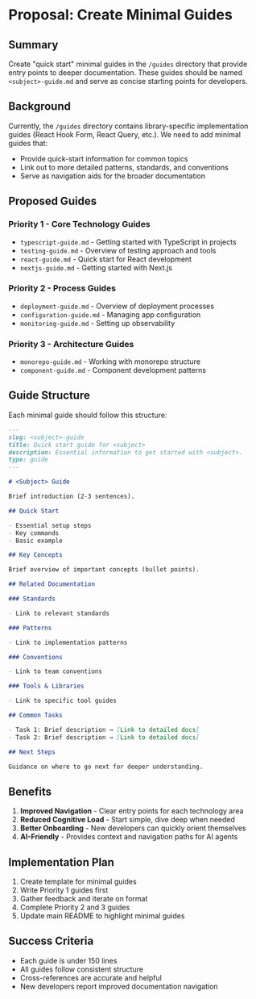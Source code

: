 # Proposal: Create Minimal Guides

## Summary

Create "quick start" minimal guides in the `/guides` directory that provide
entry points to deeper documentation. These guides should be named
`<subject>-guide.md` and serve as concise starting points for developers.

## Background

Currently, the `/guides` directory contains library-specific implementation
guides (React Hook Form, React Query, etc.). We need to add minimal guides that:

- Provide quick-start information for common topics
- Link out to more detailed patterns, standards, and conventions
- Serve as navigation aids for the broader documentation

## Proposed Guides

### Priority 1 - Core Technology Guides

- `typescript-guide.md` - Getting started with TypeScript in projects
- `testing-guide.md` - Overview of testing approach and tools
- `react-guide.md` - Quick start for React development
- `nextjs-guide.md` - Getting started with Next.js

### Priority 2 - Process Guides

- `deployment-guide.md` - Overview of deployment processes
- `configuration-guide.md` - Managing app configuration
- `monitoring-guide.md` - Setting up observability

### Priority 3 - Architecture Guides

- `monorepo-guide.md` - Working with monorepo structure
- `component-guide.md` - Component development patterns

## Guide Structure

Each minimal guide should follow this structure:

```markdown
---
slug: <subject>-guide
title: Quick start guide for <subject>
description: Essential information to get started with <subject>.
type: guide
---

# <Subject> Guide

Brief introduction (2-3 sentences).

## Quick Start

- Essential setup steps
- Key commands
- Basic example

## Key Concepts

Brief overview of important concepts (bullet points).

## Related Documentation

### Standards

- Link to relevant standards

### Patterns

- Link to implementation patterns

### Conventions

- Link to team conventions

### Tools & Libraries

- Link to specific tool guides

## Common Tasks

- Task 1: Brief description → [Link to detailed docs]
- Task 2: Brief description → [Link to detailed docs]

## Next Steps

Guidance on where to go next for deeper understanding.
```

## Benefits

1. **Improved Navigation** - Clear entry points for each technology area
2. **Reduced Cognitive Load** - Start simple, dive deep when needed
3. **Better Onboarding** - New developers can quickly orient themselves
4. **AI-Friendly** - Provides context and navigation paths for AI agents

## Implementation Plan

1. Create template for minimal guides
2. Write Priority 1 guides first
3. Gather feedback and iterate on format
4. Complete Priority 2 and 3 guides
5. Update main README to highlight minimal guides

## Success Criteria

- Each guide is under 150 lines
- All guides follow consistent structure
- Cross-references are accurate and helpful
- New developers report improved documentation navigation
